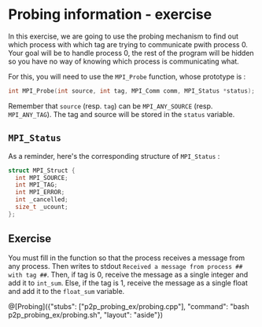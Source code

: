 # Probing information - exercise

In this exercise, we are going to use the probing mechanism to find out which process with which tag are trying to communicate pwith process 0. Your goal will be to handle process 0, the rest of the program will be hidden so you have no way of knowing which process is communicating what.

For this, you will need to use the `MPI_Probe` function, whose prototype is :

```cpp
int MPI_Probe(int source, int tag, MPI_Comm comm, MPI_Status *status);
```

Remember that `source` (resp. `tag`) can be `MPI_ANY_SOURCE` (resp. `MPI_ANY_TAG`). The tag and source will be stored in the `status` variable.

## `MPI_Status`

As a reminder, here's the corresponding structure of `MPI_Status` :

```cpp
struct MPI_Struct {
  int MPI_SOURCE;
  int MPI_TAG;
  int MPI_ERROR;
  int _cancelled;
  size_t _ucount;
};
```

## Exercise

You must fill in the function so that the process receives a message from any process. Then writes to stdout `Received a message from process ## with tag ##`. Then, if tag is 0, receive the message as a single integer and add it to `int_sum`. Else, if the tag is 1, receive the message as a single float and add it to the `float_sum` variable.

@[Probing]({"stubs": ["p2p_probing_ex/probing.cpp"], "command": "bash p2p_probing_ex/probing.sh", "layout": "aside"})